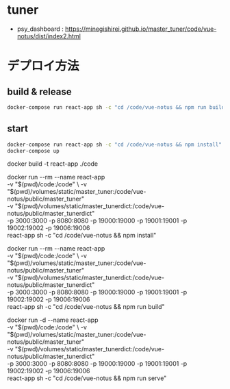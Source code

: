 
# tuner

- psy_dashboard : https://minegishirei.github.io/master_tuner/code/vue-notus/dist/index2.html


# デプロイ方法

## build & release

```sh
docker-compose run react-app sh -c "cd /code/vue-notus && npm run build" && git add . && git commit -m "push" && git push
```

## start

```sh
docker-compose run react-app sh -c "cd /code/vue-notus && npm install"
docker-compose up
```


docker build -t react-app ./code

docker run --rm --name  react-app \
  -v "$(pwd)/code:/code" \
  -v "$(pwd)/volumes/static/master_tuner:/code/vue-notus/public/master_tuner" \
  -v "$(pwd)/volumes/static/master_tunerdict:/code/vue-notus/public/master_tunerdict" \
  -p 3000:3000 -p 8080:8080 -p 19000:19000 -p 19001:19001 -p 19002:19002 -p 19006:19006 \
  react-app sh -c "cd /code/vue-notus && npm install"

docker run --rm --name react-app \
  -v "$(pwd)/code:/code" \
  -v "$(pwd)/volumes/static/master_tuner:/code/vue-notus/public/master_tuner" \
  -v "$(pwd)/volumes/static/master_tunerdict:/code/vue-notus/public/master_tunerdict" \
  -p 3000:3000 -p 8080:8080 -p 19000:19000 -p 19001:19001 -p 19002:19002 -p 19006:19006 \
  react-app sh -c "cd /code/vue-notus && npm run build"


docker run -d --name react-app \
  -v "$(pwd)/code:/code" \
  -v "$(pwd)/volumes/static/master_tuner:/code/vue-notus/public/master_tuner" \
  -v "$(pwd)/volumes/static/master_tunerdict:/code/vue-notus/public/master_tunerdict" \
  -p 3000:3000 -p 8080:8080 -p 19000:19000 -p 19001:19001 -p 19002:19002 -p 19006:19006 \
  react-app sh -c "cd /code/vue-notus && npm run serve"

